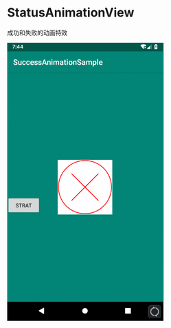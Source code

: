 # StatusAnimationView
成功和失败的动画特效

![image](https://github.com/Syun0929/StatusAnimationView/blob/master/code/StatusAnimationView/gif/success.gif)

